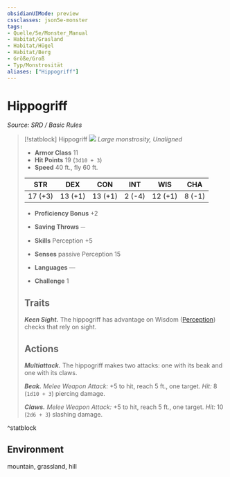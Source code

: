 ```yaml
---
obsidianUIMode: preview
cssclasses: json5e-monster
tags:
- Quelle/5e/Monster_Manual
- Habitat/Grasland
- Habitat/Hügel
- Habitat/Berg
- Größe/Groß
- Typ/Monstrosität
aliases: ["Hippogriff"]
---
```

# Hippogriff
*Source: SRD / Basic Rules*  

> [!statblock] Hippogriff
> ![](compendium/bestiary/monstrosity/token/hippogriff.png#token)
> *Large monstrosity, Unaligned*
> 
> - **Armor Class** 11 
> - **Hit Points** 19 (`3d10 + 3`)
> - **Speed** 40 ft., fly 60 ft.
> 
> |STR|DEX|CON|INT|WIS|CHA|
> |:---:|:---:|:---:|:---:|:---:|:---:|
> |17 (+3)|13 (+1)|13 (+1)| 2 (-4)|12 (+1)| 8 (-1)|
> 
> - **Proficiency Bonus** +2
> - **Saving Throws** ⏤
> - **Skills** Perception +5
> - **Senses** passive Perception 15
> 
> - **Languages** —
> - **Challenge** 1
> 
> ## Traits
> 
> ***Keen Sight.*** The hippogriff has advantage on Wisdom ([Perception](rules/skills.md#Perception)) checks that rely on sight.
> 
> ## Actions
> 
> ***Multiattack.*** The hippogriff makes two attacks: one with its beak and one with its claws.
> 
> ***Beak.*** *Melee Weapon Attack:* +5 to hit, reach 5 ft., one target. *Hit:* 8 (`1d10 + 3`) piercing damage.
> 
> ***Claws.*** *Melee Weapon Attack:* +5 to hit, reach 5 ft., one target. *Hit:* 10 (`2d6 + 3`) slashing damage.
^statblock

## Environment

mountain, grassland, hill